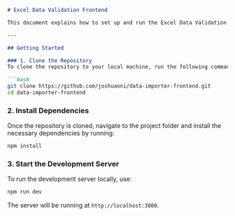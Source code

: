 ```markdown
# Excel Data Validation Frontend

This document explains how to set up and run the Excel Data Validation Frontend locally.

---

## Getting Started

### 1. Clone the Repository
To clone the repository to your local machine, run the following command in your terminal:

```bash
git clone https://github.com/joshuaoni/data-importer-frontend.git
cd data-importer-frontend
```

### 2. Install Dependencies
Once the repository is cloned, navigate to the project folder and install the necessary dependencies by running:

```bash
npm install
```

### 3. Start the Development Server
To run the development server locally, use:

```bash
npm run dev
```

The server will be running at `http://localhost:3000`.
